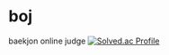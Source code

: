 # boj
baekjon online judge
[![Solved.ac Profile](http://mazassumnida.wtf/api/v2/generate_badge?boj=theshowmustgoon)](https://solved.ac/theshowmustgoon/)
